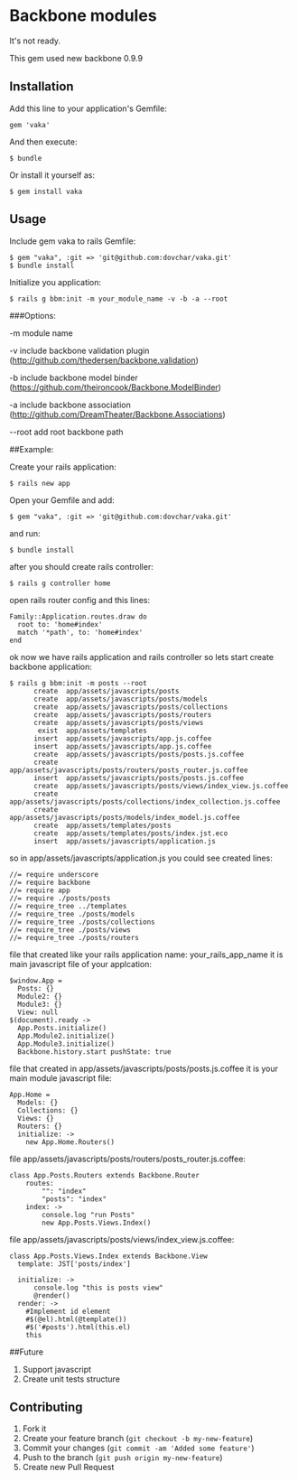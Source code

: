 # Backbone modules

It's not ready.

This gem used new backbone 0.9.9

## Installation

Add this line to your application's Gemfile:

    gem 'vaka'

And then execute:

    $ bundle

Or install it yourself as:

    $ gem install vaka

## Usage

Include gem vaka to rails Gemfile:
	
	
	$ gem "vaka", :git => 'git@github.com:dovchar/vaka.git'
	$ bundle install

Initialize you application:

	$ rails g bbm:init -m your_module_name -v -b -a --root

###Options:

-m module name

-v include backbone validation plugin (http://github.com/thedersen/backbone.validation)

-b include backbone model binder (https://github.com/theironcook/Backbone.ModelBinder)

-a include backbone association (http://github.com/DreamTheater/Backbone.Associations)

--root add root backbone path

##Example:

Create your rails application:

	$ rails new app

Open your Gemfile and add:

	$ gem "vaka", :git => 'git@github.com:dovchar/vaka.git'

and run:

	$ bundle install

after you should create rails controller:

	$ rails g controller home

open rails router config and this lines:

	Family::Application.routes.draw do
	  root to: 'home#index'
	  match '*path', to: 'home#index'
	end

ok now we have rails application and rails controller so lets start create backbone application:

	$ rails g bbm:init -m posts --root
		  create  app/assets/javascripts/posts
		  create  app/assets/javascripts/posts/models
	      create  app/assets/javascripts/posts/collections
	      create  app/assets/javascripts/posts/routers
	      create  app/assets/javascripts/posts/views
	       exist  app/assets/templates
	      insert  app/assets/javascripts/app.js.coffee
	      insert  app/assets/javascripts/app.js.coffee
	      create  app/assets/javascripts/posts/posts.js.coffee
	      create  app/assets/javascripts/posts/routers/posts_router.js.coffee
	      insert  app/assets/javascripts/posts/posts.js.coffee
	      create  app/assets/javascripts/posts/views/index_view.js.coffee
	      create  app/assets/javascripts/posts/collections/index_collection.js.coffee
	      create  app/assets/javascripts/posts/models/index_model.js.coffee
	      create  app/assets/templates/posts
	      create  app/assets/templates/posts/index.jst.eco
	      insert  app/assets/javascripts/application.js	

so in app/assets/javascripts/application.js you could see created lines:

	//= require underscore
	//= require backbone
	//= require app
	//= require ./posts/posts
	//= require_tree ../templates
	//= require_tree ./posts/models
	//= require_tree ./posts/collections
	//= require_tree ./posts/views
	//= require_tree ./posts/routers

file that created like your rails application name: your_rails_app_name it is main javascript file of your applcation:

	$window.App =
	  Posts: {}
	  Module2: {}
	  Module3: {}
	  View: null
	$(document).ready ->
	  App.Posts.initialize()
	  App.Module2.initialize()
	  App.Module3.initialize()
	  Backbone.history.start pushState: true

file that created in app/assets/javascripts/posts/posts.js.coffee it is your main module javascript file:

	App.Home = 
	  Models: {}
	  Collections: {}
	  Views: {}
	  Routers: {}
	  initialize: ->
	    new App.Home.Routers()

file app/assets/javascripts/posts/routers/posts_router.js.coffee:

	class App.Posts.Routers extends Backbone.Router
		routes:
			"": "index"
			"posts": "index"
		index: ->
			console.log "run Posts"
			new App.Posts.Views.Index()

file app/assets/javascripts/posts/views/index_view.js.coffee:

	class App.Posts.Views.Index extends Backbone.View
	  template: JST['posts/index']

	  initialize: ->
		  console.log "this is posts view"
		  @render()
	  render: ->
	    #Implement id element
	    #$(@el).html(@template())
	    #$('#posts').html(this.el)
	    this

##Future

1. Support javascript
2. Create unit tests structure

## Contributing

1. Fork it
2. Create your feature branch (`git checkout -b my-new-feature`)
3. Commit your changes (`git commit -am 'Added some feature'`)
4. Push to the branch (`git push origin my-new-feature`)
5. Create new Pull Request